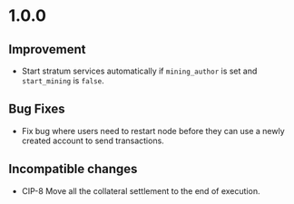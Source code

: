 # 1.0.0

## Improvement
- Start stratum services automatically if `mining_author` is set and `start_mining` is `false`.

## Bug Fixes

- Fix bug where users need to restart node before they can use a newly created account to send transactions.

## Incompatible changes

- CIP-8 Move all the collateral settlement to the end of execution.